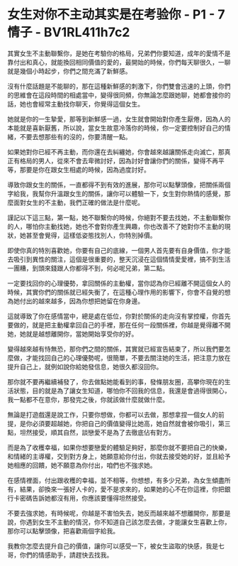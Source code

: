 # 女生对你不主动其实是在考验你 - P1 - 7情子 - BV1RL411h7c2

其實女生不主動聯繫你，是她在考驗你的格局，兄弟們你要知道，成年的愛情不是靠付出和真心，就能換回相同價值的愛的，最開始的時候，你們每天聊很久，一聊就是幾個小時起步，你們之間充滿了新鮮感。

沒有什麼話題是不能聊的，那在這種新鮮感的刺激下，你們雙會迅速的上頭，你們的思維會在這段時間的相處當中，變得很同頻，你無論怎麼跟她聊，她都會接你的話，她也會經常主動找你聊天，你覺得這個女生。

她就是你的一生摯愛，那等到新鮮感一過，女生就會開始對你產生厭倦，因為人的本能就是喜新厭舊，所以說，當女生故意冷落你的時候，你一定要控制好自己的情緒，不要去想那些有的沒的，你要清醒一點。

如果她對你已經不再主動，而你還在去糾纏她，你會越來越讓關係走向滅亡，那真正有格局的男人，從來不會去卑微討好，因為討好會讓你們的關係，變得不再平等，那要是你在跟女生相處的時候，因為過度討好。

導致你跟女生的關係，一直都得不到有效的進展，那你可以點擊頭像，把關係兩個字給我，我幫你升溫跟女生的關係，讓你可以體驗一下，女生對你熱情的感覺，那麼面對女生的不主動，我們正確的做法是什麼呢。

謹記以下這三點，第一點，她不聯繫你的時候，你絕對不要去找她，不主動聯繫你的人，哪怕你主動找她，她也不會對你產生興趣，你也改善不了她對你不主動的現狀，她甚至會覺得，這樣低姿態找別人，你特別掉價。

即使你真的特別喜歡她，你要有自己的底線，一個男人首先要有自身價值，你才能去吸引到異性的關注，這個是很重要的，整天沉浸在這個情情愛愛裡，搞不到生活一團糟，到頭來錢跟人你都得不到，何必呢兄弟，第二點。

一定要找回你的心理優勢，拿回關係的主動權，當你認為你已經離不開這個女人的時候，其實你們的關係就已經失衡了，在這種心理作用的影響下，你會不自覺的想為她付出的越來越多，因為你想把她留在你身邊。

這就導致了你在感情當中，總是處在低位，你對於關係的走向沒有掌控權，你首先要做的，就是把主動權拿回自己的手裡，那在任何一段關係裡，你越是覺得離不開她，她就是越想離開你，當她開始享受你的好。

變得越來越有恃無恐，那你們之間的關係，其實就已經宣告結束了，所以我們要怎麼做，才能找回自己的心理優勢呢，很簡單，不要去關注她的生活，把注意力放在提升自己上，就例如說你給她發信息，她很久都沒回你。

那你就不要再繼續補發了，你去做點她能看到的事，發條朋友圈，高攀你現在的生活狀態，目的就是為了讓女生知道，哪怕你不回我的信息，我還是會過得很開心，我一點都不在意你，那發完之後，你就該做什麼就做什麼。

無論是打遊戲還是說工作，只要你想做，你都可以去做，那想拿捏一個女人的前提，是你必須要超越她，你把自己的價值變得比她高，她自然就會被你吸引，第三點，坦然接受，順其自然，談戀愛不是為了去徹底佔有對方。

而是為了收穫幸福，如果你想要戀愛的體驗足夠好，那麼你就不要把自己的快樂，和情緒的主導權，交到對方身上，她願意給你付出，你就去接受她的好，並且給予她相應的回饋，她不願意為你付出，咱們也不強求她。

在感情裡面，付出跟收穫的幸福，並不相等，你想想，有多少兄弟，為女生傾盡所有，結果，卻換來一張好人卡的，愛不是求來的，如果她的心不在你這裡，你把銀行卡密碼告訴她都沒有用，你應該要懂得坦然接受。

不要去強求她，有時候呢，你越是不害怕失去，她反而越來越不想離開你，那要是說，你遇到女生不主動的情況，你不知道自己該怎麼去做，才能讓女生喜歡上你，那你可以點擊頭像，把喜歡兩個字給我。

我教你怎麼去提升自己的價值，讓你可以感受一下，被女生盜取的快感，我是七哥，你們的情感助手，請趕快去找我。